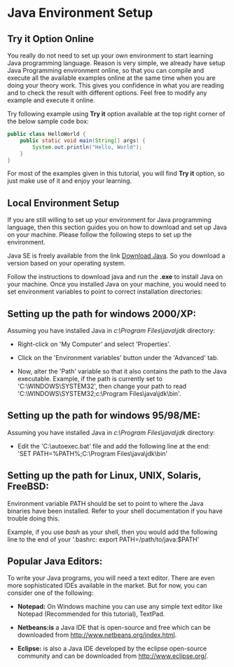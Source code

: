 **Java Environment Setup**
==========================

**Try it Option Online**
------------------------

You really do not need to set up your own environment to start learning Java
programming language. Reason is very simple, we already have setup Java
Programming environment online, so that you can compile and execute all the
available examples online at the same time when you are doing your theory work.
This gives you confidence in what you are reading and to check the result with
different options. Feel free to modify any example and execute it online.

Try following example using **Try it** option available at the top right corner
of the below sample code box:

```java
public class HelloWorld {
    public static void main(String[] args) {
        System.out.println("Hello, World");
    }
}
```

For most of the examples given in this tutorial, you will find **Try it**
option, so just make use of it and enjoy your learning.

**Local Environment Setup**
---------------------------

If you are still willing to set up your environment for Java programming
language, then this section guides you on how to download and set up Java on
your machine. Please follow the following steps to set up the environment.

Java SE is freely available from the link [Download
Java](http://java.sun.com/javase/downloads/index_jdk5.jsp). So you download a
version based on your operating system.

Follow the instructions to download java and run the **.exe** to install Java on
your machine. Once you installed Java on your machine, you would need to set
environment variables to point to correct installation directories:

**Setting up the path for windows 2000/XP:**
--------------------------------------------

Assuming you have installed Java in *c:\\Program Files\\java\\jdk* directory:

-   Right-click on 'My Computer' and select 'Properties'.

-   Click on the 'Environment variables' button under the 'Advanced' tab.

-   Now, alter the 'Path' variable so that it also contains the path to the Java
    executable. Example, if the path is currently set to
    'C:\\WINDOWS\\SYSTEM32', then change your path to read
    'C:\\WINDOWS\\SYSTEM32;c:\\Program Files\\java\\jdk\\bin'.

**Setting up the path for windows 95/98/ME:**
---------------------------------------------

Assuming you have installed Java in *c:\\Program Files\\java\\jdk* directory:

-   Edit the 'C:\\autoexec.bat' file and add the following line at the end:  
    'SET PATH=%PATH%;C:\\Program Files\\java\\jdk\\bin'

**Setting up the path for Linux, UNIX, Solaris, FreeBSD:**
----------------------------------------------------------

Environment variable PATH should be set to point to where the Java binaries have
been installed. Refer to your shell documentation if you have trouble doing
this.

Example, if you use *bash* as your shell, then you would add the following line
to the end of your '.bashrc: export PATH=/path/to/java:\$PATH'

**Popular Java Editors:**
-------------------------

To write your Java programs, you will need a text editor. There are even more
sophisticated IDEs available in the market. But for now, you can consider one of
the following:

-   **Notepad:** On Windows machine you can use any simple text editor like
    Notepad (Recommended for this tutorial), TextPad.

-   **Netbeans:is** a Java IDE that is open-source and free which can be
    downloaded from <http://www.netbeans.org/index.html>.

-   **Eclipse:** is also a Java IDE developed by the eclipse open-source
    community and can be downloaded from <http://www.eclipse.org/>.

 

